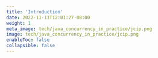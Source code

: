 ```yaml
---
title: 'Introduction'
date: 2022-11-11T12:01:27-08:00
weight: 1
meta_image: tech/java_concurrency_in_practice/jcip.png
image: tech/java_concurrency_in_practice/jcip.png
enableToc: false
collapsible: false
---
```

